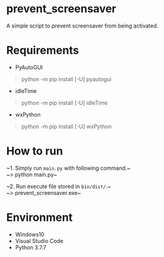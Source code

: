 # prevent_screensaver
A simple script to prevent screensaver from being activated.  

# Requirements
- PyAutoGUI  
> python -m pip install [-U] pyautogui  

- idleTime  
> python -m pip install [-U] idleTime  

- wxPython
> python -m pip install [-U] wxPython  

# How to run
~1. Simply run `main.py` with following command.~  
~> python main.py~  

~2. Run execute file stored in `bin/dist/`.~  
~> prevent_screensaver.exe~  

# Environment
- Windows10  
- Visual Studio Code
- Python 3.7.7
